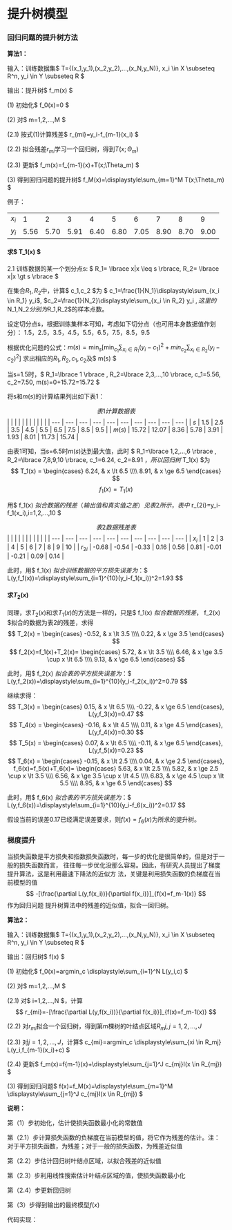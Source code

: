 # 提升树模型


### 回归问题的提升树方法

**算法1：**

输入：训练数据集$ T={(x_1,y_1),(x_2,y_2),...,(x_N,y_N)}, x_i \in X \subseteq R^n, y_i \in Y \subseteq R $

输出：提升树$ f_m(x) $

(1) 初始化$ f_0(x)=0 $

(2) 对$ m=1,2,...,M $

(2.1) 按式(1)计算残差$ r_{mi}=y_i-f_{m-1}(x_i) $

(2.2) 拟合残差$r_{mi}$学习一个回归树，得到$T(x;\Theta_m)$

(2.3) 更新$ f_m(x)=f_{m-1}(x)+T(x;\Theta_m) $

(3) 得到回归问题的提升树$ f_M(x)=\displaystyle\sum_{m=1}^M T(x;\Theta_m) $

例子：

|  |  |   |  |  |   |  |  |   |   |
| --- | --- | --- | --- | --- | --- | --- | --- | --- | --- |
| $x_i$ | 1 |  2  |  3  |  4  |  5  |  6  |  7  |  8  |  9  |
| $y_i$ | 5.56 |  5.70  |  5.91  |  6.40  |  6.80  |  7.05  |  8.90  |  8.70  |  9.00  |

#### 求$ T_1(x) $

2.1 训练数据的某一个划分点s: $ R_1= \lbrace x|x \leq s \rbrace, R_2= \lbrace x|x \gt s \rbrace $

在集合$R_1,R_2$中，计算$ c_1,c_2 $为
$ c_1=\frac{1}{N_1}\displaystyle\sum_{x_i \in R_1} y_i$, $c_2=\frac{1}{N_2}\displaystyle\sum_{x_i \in R_2} y_i $,
这里的$N_1,N_2$分别为$R_1,R_2$的样本点数。

设定切分点s，根据训练集样本可知，考虑如下切分点（也可用本身数据值作划分）：
1.5，2.5，3.5，4.5，5.5，6.5，7.5，8.5，9.5

根据优化问题的公式：$m(s)=\min_s[\min_{c_1}\displaystyle\sum_{x_i \in R_1}(y_i-c_1)^2 + min_{c_2}\displaystyle\sum_{x_i \in R_2}(y_i-c_2)^2]$
求出相应的$R_1,R_2,c_1,c_2$及$ m(s) $

当s=1.5时，$ R_1=\lbrace 1 \rbrace , R_2=\lbrace 2,3,...,10 \rbrace, c_1=5.56, c_2=7.50, m(s)=0+15.72=15.72 $

将s和$m(s)$的计算结果列出如下表1：

$$表1 计算数据表$$
|  |  |   |  |  |   |  |  |   |   |
| --- | --- | --- | --- | --- | --- | --- | --- | --- | --- |
| $s$ | 1.5 |  2.5  |  3.5  |  4.5  |  5.5  |  6.5  |  7.5  |  8.5  |  9.5  |
| $m(s)$ | 15.72 |  12.07  |  8.36  |  5.78  |  3.91  |  1.93  |  8.01  |  11.73  |  15.74  |

由表1可知，当s=6.5时$m(s)$达到最大值，此时
$ R_1=\lbrace 1,2,...,6 \rbrace , R_2=\lbrace 7,8,9,10 \rbrace, c_1=6.24, c_2=8.91 $，
所以回归树$ T_1(x) $为
  $$
	T_1(x) = 
	\begin{cases} 
	6.24, & x \lt 6.5 \\\\ 
	8.91, & x \ge 6.5
	\end{cases}
  $$
$$ f_1(x)=T_1(x) $$

用$ f_1(x) $拟合数据的残差（输出值和真实值之差）见表2所示，表中$ r_{2i}=y_i-f_1(x_i),i=1,2,...,10 $

$$ 表2 数据残差表 $$
|  |  |   |  |  |   |  |  |   |   |
| --- | --- | --- | --- | --- | --- | --- | --- | --- | --- |
| $x_i$ | 1 |  2  |  3  |  4  |  5  |  6  |  7  |  8  |  9  |  10  |
| $r_{2i}$ | -0.68 |  -0.54  | -0.33 |  0.16  |  0.56  |  0.81  |  -0.01  |  -0.21  |  0.09  |  0.14  |

此时，用$ f_1(x) $拟合训练数据的平方损失误差为：$$ L(y,f_1(x))=\displaystyle\sum_{i=1}^{10}(y_i-f_1(x_i))^2=1.93 $$

#### 求$T_2(x)$

同理，求$T_2(x)$和求$T_1(x)$的方法是一样的，只是$ f_1(x) $拟合数据的残差，$ f_2(x) $拟合的数据为表2的残差，求得
  $$
	T_2(x) = 
	\begin{cases} 
	-0.52, & x \lt 3.5 \\\\ 
	0.22, & x \ge 3.5
	\end{cases}
  $$
  $$ 
    f_2(x)=f_1(x)+T_2(x)=
	\begin{cases} 
	5.72, & x \lt 3.5 \\\\ 
	6.46, & x \ge 3.5 \cup x \lt 6.5 \\\\ 
	9.13, & x \ge 6.5
	\end{cases}
  $$

此时，用$ f_2(x) $拟合表的平方损失误差为：$$ L(y,f_2(x))=\displaystyle\sum_{i=1}^{10}(y_i-f_2(x_i))^2=0.79 $$ 

继续求得：
  $$ 
    T_3(x) = 
	\begin{cases} 
	0.15, & x \lt 6.5 \\\\ 
	-0.22, & x \ge 6.5
	\end{cases},
	L(y,f_3(x))=0.47
  $$
  $$ 
    T_4(x) = 
	\begin{cases} 
	-0.16, & x \lt 4.5 \\\\ 
	0.11, & x \ge 4.5
	\end{cases},
	L(y,f_4(x))=0.30
  $$
  $$ 
    T_5(x) = 
	\begin{cases} 
	0.07, & x \lt 6.5 \\\\ 
	-0.11, & x \ge 6.5
	\end{cases},
	L(y,f_5(x))=0.23
  $$
  $$ 
    T_6(x) = 
	\begin{cases} 
	-0.15, & x \lt 2.5 \\\\ 
	0.04, & x \ge 2.5
	\end{cases},
	f_6(x)=f_5(x)+T_6(x)=
	\begin{cases} 
	5.63, & x \lt 2.5 \\\\ 
	5.82, & x \ge 2.5 \cup x \lt 3.5 \\\\ 
	6.56, & x \ge 3.5 \cup x \lt 4.5 \\\\ 
	6.83, & x \ge 4.5 \cup x \lt 5.5 \\\\ 
	8.95, & x \ge 6.5
	\end{cases}
  $$

此时，用$ f_6(x) $拟合表的平方损失误差为：$$ L(y,f_6(x))=\displaystyle\sum_{i=1}^{10}(y_i-f_6(x_i))^2=0.17 $$ 

假设当前的误差0.17已经满足误差要求，则$f(x)=f_6(x)$为所求的提升树。

### 梯度提升

当损失函数是平方损失和指数损失函数时，每一步的优化是很简单的，但是对于一般的损失函数而言，
往往每一步优化没那么容易。因此，有研究人员提出了梯度提升算法，这是利用最速下降法的近似方
法，关键是利用损失函数的负梯度在当前模型的值$$ -[\frac{\partial L(y,f(x_i))}{\partial f(x_i)}]_{f(x)=f_m-1(x)} $$作为回归问题
提升树算法中的残差的近似值，拟合一回归树。

**算法2：**

输入：训练数据集$ T={(x_1,y_1),(x_2,y_2),...,(x_N,y_N)}, x_i \in X \subseteq R^n, y_i \in Y \subseteq R $

输出：回归树$ f(x) $

(1) 初始化$ f_0(x)=argmin_c \displaystyle\sum_{i=1}^N L(y_i,c) $

(2) 对$ m=1,2,...,M $

(2.1) 对$ i=1,2,...,N $，计算 $$ r_{mi}=-[\frac{\partial L(y,f(x_i))}{\partial f(x_i)}]_{f(x)=f_m-1(x)} $$

(2.2) 对$r_{mi}$拟合一个回归树，得到第m棵树的叶结点区域$R_mj,j=1,2,...,J$

(2.3) 对$j=1,2,...,J$，计算$ c_{mi}=argmin_c \displaystyle\sum_{xi \in R_mj} L(y_i,f_{m-1}(x_i)+c) $

(2.4) 更新$ f_m(x)=f{m-1}(x)+\displaystyle\sum_{j=1}^J c_{mj}I(x \in R_{mj}) $

(3) 得到回归问题$ f(x)=f_M(x)=\displaystyle\sum_{m=1}^M \displaystyle\sum_{j=1}^J c_{mj}I(x \in R_{mj}) $

**说明：**

第（1）步初始化，估计使损失函数最小化的常数值

第（2.1）步计算损失函数的负梯度在当前模型的值，将它作为残差的估计。注：对于平方损失函数，为残差；对于一般的损失函数，为残差近似值

第（2.2）步估计回归树叶结点区域，以拟合残差的近似值

第（2.3）步利用线性搜索估计叶结点区域的值，使损失函数最小化

第（2.4）步更新回归树

第（3）步得到输出的最终模型$f(x)$

代码实现：

```python

```


